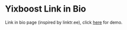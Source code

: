 <h1>Yixboost  Link in Bio</h1>
Link in bio page (inspired by linktr.ee), click <a href='http://yixboost.nl.eu.org/yixboost/link-in-bio/'>here</a> for demo.
